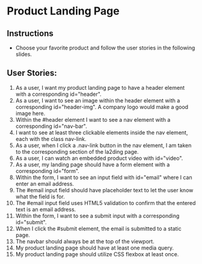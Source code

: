 # Product Landing Page

  ## Instructions
  - Choose your favorite product and follow the user stories in the following slides.

  ## User Stories:
  1. As a user, I want my product landing page to have a header element with a corresponding id="header".
  2. As a user, I want to see an image within the header element with a corresponding id="header-img". A company logo would make a good image here.
  3. Within the #header element I want to see a nav element with a corresponding id="nav-bar".
  4. I want to see at least three clickable elements inside the nav element, each with the class nav-link.
  5. As a user, when I click a .nav-link button in the nav element, I am taken to the corresponding section of the la2ding page.
  6. As a user, I can watch an embedded product video with id="video".
  7. As a user, my landing page should have a form element with a corresponding id="form".
  8. Within the form, I want to see an input field with id="email" where I can enter an email address.
  9. The #email input field should have placeholder text to let the user know what the field is for.
  10. The #email input field uses HTML5 validation to confirm that the entered text is an email address.
  11.  Within the form, I want to see a submit input with a corresponding id="submit".
  12.  When I click the #submit element, the email is submitted to a static page.
  13.  The navbar should always be at the top of the viewport.
  14.  My product landing page should have at least one media query.
  15.  My product landing page should utilize CSS flexbox at least once.